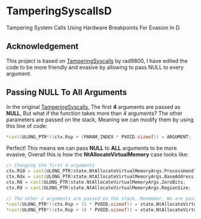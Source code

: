 
# TamperingSyscallsD

Tampering System Calls Using Hardware Breakpoints For Evasion In D.

## Acknowledgement
This project is based on [TamperingSyscalls](https://github.com/rad9800/TamperingSyscalls/) by rad9800, I have edited the code to be more friendly and evasive by allowing to pass NULL to every argument.


## Passing NULL To All Arguments

In the original [TamperingSyscalls](https://github.com/rad9800/TamperingSyscalls/), The first **4** arguments are passed as **NULL**, But what if the function takes more than 4 arguments? The other parameters are passed on the stack, Meaning we can modify them by using this line of code:
```d
*cast(ULONG_PTR*)(ctx.Rsp + (PARAM_INDEX * PVOID.sizeof)) = ARGUMENT;
```
Perfect! This means we can pass **NULL** to **ALL** arguments to be more evasive, Overall this is how the **NtAllocateVirtualMemory** case looks like:

```d
// Changing the first 4 arguments
ctx.R10 = cast(ULONG_PTR)state.NtAllocateVirtualMemoryArgs.ProcessHandle;
ctx.Rdx = cast(ULONG_PTR)state.NtAllocateVirtualMemoryArgs.BaseAddress;
ctx.R8 = cast(ULONG_PTR)state.NtAllocateVirtualMemoryArgs.ZeroBits;
ctx.R9 = cast(ULONG_PTR)state.NtAllocateVirtualMemoryArgs.RegionSize;

// The other 2 arguments are passed on the stack, Remember, We are passing NULL to everything, Due to AV/EDR's monitoring of the 'Protect' member.
*cast(ULONG_PTR*)(ctx.Rsp + (5 * PVOID.sizeof)) = state.NtAllocateVirtualMemoryArgs.AllocationType;
*cast(ULONG_PTR*)(ctx.Rsp + (6 * PVOID.sizeof)) = state.NtAllocateVirtualMemoryArgs.Protect;

```
